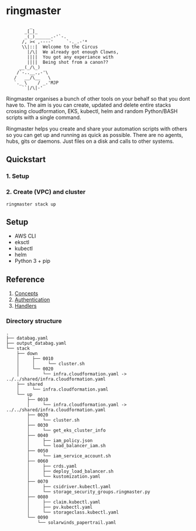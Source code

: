 # ringmaster
```
         _
       _[_]_
       _(_)______.-'`-.
      /, >< ,----'     `-._.-'*
      \\|::|  Welcome to the Circus
        |/\|  We already got enough Clowns,
        ||||  You got any experiance with
        ||||  Being shot from a canon??
     __(_/\_)
    /`-..__.,-'\
   /   __/\__   \
   `._ \    / _.'MJP
      ``|/\|-'
```

Ringmaster organises a bunch of other tools on your behalf so that you dont
have to. The aim is you can create, updated and delete entire stacks crossing
cloudformation, EKS, kubectl, helm and random Python/BASH scripts with a single
command.

Ringmaster helps you create and share your automation scripts with others so
you can get up and running as quick as possible. There are no agents, hubs, 
gits or daemons. Just files on a disk and calls to other systems.

## Quickstart

### 1. Setup




### 2. Create (VPC) and cluster

```shell
ringmaster stack up
```

## Setup
* AWS CLI
* eksctl
* kubectl
* helm
* Python 3 + pip



## Reference

1. [Concepts](doc/concepts.md)
2. [Authentication](doc/authentication.md)
2. [Handlers](doc/handlers.md)




 


### Directory structure

```
.
├── databag.yaml
├── output_databag.yaml
└── stack
    ├── down
    │     ├── 0010
    │     │     └── cluster.sh
    │     └── 0020
    │         └── infra.cloudformation.yaml -> ../../shared/infra.cloudformation.yaml
    ├── shared
    │     └── infra.cloudformation.yaml
    └── up
        ├── 0010
        │     └── infra.cloudformation.yaml -> ../../shared/infra.cloudformation.yaml
        ├── 0020
        │     └── cluster.sh
        ├── 0030
        │     └── get_eks_cluster_info
        ├── 0040
        │     ├── iam_policy.json
        │     └── load_balancer_iam.sh
        ├── 0050
        │     └── iam_service_account.sh
        ├── 0060
        │     ├── crds.yaml
        │     ├── deploy_load_balancer.sh
        │     └── kustomization.yaml
        ├── 0070
        │     ├── csidriver.kubectl.yaml
        │     └── storage_security_groups.ringmaster.py
        ├── 0080
        │     ├── claim.kubectl.yaml
        │     ├── pv.kubectl.yaml
        │     └── storageclass.kubectl.yaml
        └── 0090
            └── solarwinds_papertrail.yaml

```


